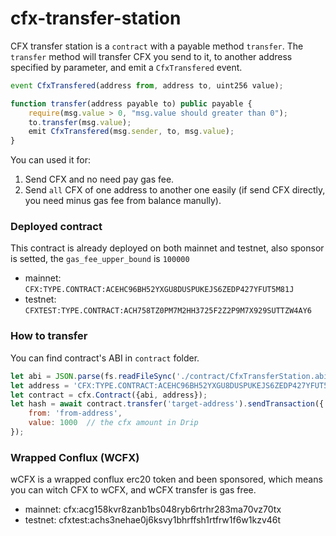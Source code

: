# cfx-transfer-station
CFX transfer station is a `contract` with a payable method `transfer`.
The `transfer` method will transfer CFX you send to it, to another address specified by parameter, and emit a `CfxTransfered` event.

```js
event CfxTransfered(address from, address to, uint256 value);

function transfer(address payable to) public payable {
    require(msg.value > 0, "msg.value should greater than 0");
    to.transfer(msg.value);
    emit CfxTransfered(msg.sender, to, msg.value);
}
```

You can used it for:

1. Send CFX and no need pay gas fee.
2. Send `all` CFX of one address to another one easily (if send CFX directly, you need minus gas fee from balance manully).


### Deployed contract
This contract is already deployed on both mainnet and testnet, also sponsor is setted, the `gas_fee_upper_bound` is `100000`

* mainnet: `CFX:TYPE.CONTRACT:ACEHC96BH52YXGU8DUSPUKEJS6ZEDP427YFUT5M81J`
* testnet: `CFXTEST:TYPE.CONTRACT:ACH758TZ0PM7M2HH3725F2Z2P9M7X929SUTTZW4AY6`


### How to transfer
You can find contract's ABI in `contract` folder.

```js
let abi = JSON.parse(fs.readFileSync('./contract/CfxTransferStation.abi', 'utf-8'));
let address = 'CFX:TYPE.CONTRACT:ACEHC96BH52YXGU8DUSPUKEJS6ZEDP427YFUT5M81J';
let contract = cfx.Contract({abi, address});
let hash = await contract.transfer('target-address').sendTransaction({
    from: 'from-address',
    value: 1000  // the cfx amount in Drip
});
```


### Wrapped Conflux (WCFX)
wCFX is a wrapped conflux erc20 token and been sponsored, which means you can witch CFX to wCFX, and wCFX transfer is gas free.

* mainnet: cfx:acg158kvr8zanb1bs048ryb6rtrhr283ma70vz70tx
* testnet: cfxtest:achs3nehae0j6ksvy1bhrffsh1rtfrw1f6w1kzv46t